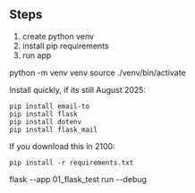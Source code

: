 ## Steps

1. create python venv
2. install pip requirements
3. run app 


python -m venv venv
source ./venv/bin/activate


Install quickly, if its still August 2025:

    pip install email-to
    pip install flask
    pip install dotenv
    pip install flask_mail

If you download this in 2100:

    pip install -r requirements.txt

flask --app 01_flask_test run --debug